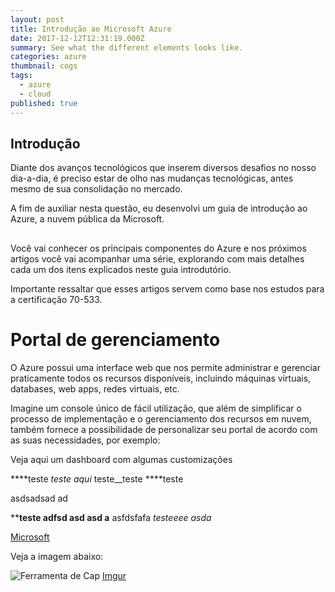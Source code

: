 ```yaml
---
layout: post
title: Introdução ao Microsoft Azure
date: 2017-12-12T12:31:19.000Z
summary: See what the different elements looks like.
categories: azure
thumbnail: cogs
tags:
  - azure
  - cloud
published: true
---
```


## Introdução

Diante dos avanços tecnológicos que inserem diversos desafios no nosso dia-a-dia, é preciso estar de olho nas mudanças tecnológicas, antes mesmo de sua consolidação no mercado.

A fim de auxiliar nesta questão, eu desenvolvi um guia de introdução ao Azure, a nuvem pública da Microsoft.
##


Você vai conhecer os principais componentes do Azure e nos próximos artigos você vai acompanhar uma série, explorando com mais detalhes cada um dos itens explicados neste guia introdutório.

Importante ressaltar que esses artigos servem como base nos estudos para a certificação 70-533.

# Portal de gerenciamento

O Azure possui uma interface web que nos permite administrar e gerenciar praticamente todos os recursos disponíveis, incluindo máquinas virtuais, databases, web apps, redes virtuais, etc.

Imagine um console único de fácil utilização, que além de simplificar o processo de implementação e o gerenciamento dos recursos em nuvem, também fornece a possibilidade de personalizar seu portal de acordo com as suas necessidades, por exemplo:

Veja aqui um dashboard com algumas customizações

****teste
_teste aqui_ teste__teste
****teste

asdsadsad ad

****teste adfsd asd asd a** asfdsfafa
_testeeee asda_

[Microsoft](https://www.microsoft.com "powerpoint")

Veja a imagem abaixo:
    
![Ferramenta de Cap]({{site.baseurl}}/https://drive.google.com/open?id=1RRRqS91wPoA6n0OTFtMHOBh_zs2sUBbD)
[Imgur](https://i.imgur.com/M4iCsUS.jpg)

